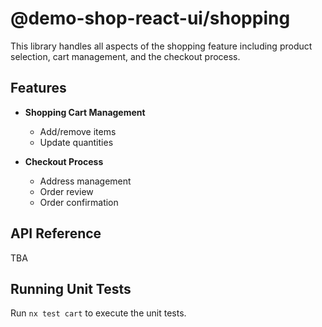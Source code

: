 # @demo-shop-react-ui/shopping

This library handles all aspects of the shopping feature including product selection, cart management, and the checkout process.

## Features

- **Shopping Cart Management**

  - Add/remove items
  - Update quantities

- **Checkout Process**

  - Address management
  - Order review
  - Order confirmation

## API Reference

TBA

## Running Unit Tests

Run `nx test cart` to execute the unit tests.

